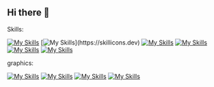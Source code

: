 ## Hi there 👋

<!--
**dXRtinXb/dXRtinXb** is a ✨ _special_ ✨ repository because its `README.md` (this file) appears on your GitHub profile.

Here are some ideas to get you started:

- 🔭 I’m currently working on ...
- 🌱 I’m currently learning ...
- 👯 I’m looking to collaborate on ...
- 🤔 I’m looking for help with ...
- 💬 Ask me about ...
- 📫 How to reach me: ...
- 😄 Pronouns: ...
- ⚡ Fun fact: ...
-->








Skills:





[![My Skills](https://skillicons.dev/icons?i=js,html,css)](https://skillicons.dev)
[![My Skills](https://skillicons.dev/icons?i=java,kotlin,figma&theme=dark,idea,)](https://skillicons.dev)
[![My Skills](https://skillicons.dev/icons?i=cs)](https://skillicons.dev)
[![My Skills](https://skillicons.dev/icons?i=django,git,github)](https://skillicons.dev)
[![My Skills](https://skillicons.dev/icons?i=django,git,github)](https://skillicons.dev)
[![My Skills](https://skillicons.dev/icons?i=django,git,github)](https://skillicons.dev)









graphics:





[![My Skills](https://skillicons.dev/icons?i=ai)](https://skillicons.dev)
[![My Skills](https://skillicons.dev/icons?i=ae)](https://skillicons.dev)
[![My Skills](https://skillicons.dev/icons?i=ps)](https://skillicons.dev)
[![My Skills](https://skillicons.dev/icons?i=pr)](https://skillicons.dev)





